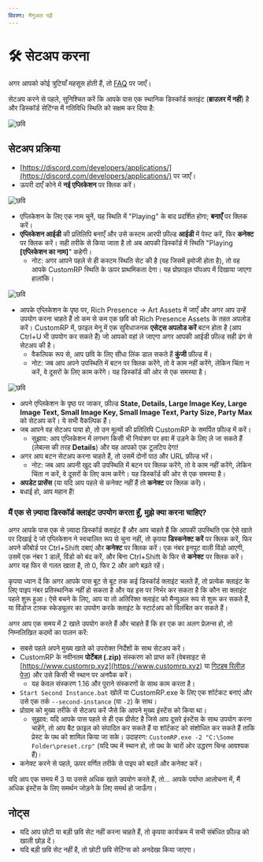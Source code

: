```yaml
---
विवरण: मैनुअल पढ़ें
---
```


# 🛠 सेटअप करना

अगर आपको कोई त्रुटियाँ महसूस होती हैं, तो [FAQ](faq.md) पर जाएँ।

सेटअप करने से पहले, सुनिश्चित करें कि आपके पास एक स्थानिक डिस्कॉर्ड क्लाइंट (**ब्राउज़र में नहीं**) है और डिस्कॉर्ड सेटिंग्स में गतिविधि स्थिति को सक्षम कर दिया है:

![छवि](https://user-images.githubusercontent.com/2225711/188219661-49713f90-fa76-4645-b04a-fc1bc0f029bd.png)

## सेटअप प्रक्रिया

* [https://discord.com/developers/applications/](https://discord.com/developers/applications/) पर जाएँ।
* ऊपरी दाएँ कोने में **नई एप्लिकेशन** पर क्लिक करें।

![छवि](https://user-images.githubusercontent.com/2225711/161050202-c796103d-6712-401e-be96-3f3712512375.png)

* एप्लिकेशन के लिए एक नाम चुनें, यह स्थिति में "Playing" के बाद प्रदर्शित होगा; **बनाएँ** पर क्लिक करें।
* **एप्लिकेशन आईडी** की प्रतिलिपि बनाएँ और उसे कस्टम आरपी फ़ील्ड **आईडी** में पेस्ट करें, फिर **कनेक्ट** पर क्लिक करें। सही तरीके से किया जाता है तो अब आपकी डिस्कॉर्ड में स्थिति "Playing **\[एप्लिकेशन का नाम]**" कहेगी।
  * नोट: अगर आपने पहले से ही कस्टम स्थिति सेट की है (वह जिसमें इमोजी होता है), तो वह आपके CustomRP स्थिति के ऊपर प्राथमिकता देगा। यह प्रोफ़ाइल पॉपअप में दिखाया जाएगा हालांकि।

![छवि](https://user-images.githubusercontent.com/2225711/161050341-8169af53-5d3f-44d6-b745-cc711e8d1476.png)

* आपके एप्लिकेशन के पृष्ठ पर, Rich Presence -> Art Assets में जाएँ और अगर आप उन्हें उपयोग करना चाहते हैं तो कम से कम एक छवि को Rich Presence Assets के तहत अपलोड करें। CustomRP में, फ़ाइल मेनू में एक सुविधाजनक **एसेट्स अपलोड करें** बटन होता है (आप Ctrl+U भी उपयोग कर सकते हैं) जो आपको वहां ले जाएगा अगर आपकी आईडी फ़ील्ड सही ढंग से सेटअप की है।
  * वैकल्पिक रूप से, आप छवि के लिए सीधा लिंक डाल सकते हैं **कुंजी** फ़ील्ड में।
  * नोट: जब आप अपने उपस्थिति में बटन पर क्लिक करेंगे, तो वे काम नहीं करेंगे, लेकिन चिंता न करें, वे दूसरों के लिए काम करेंगे। यह डिस्कॉर्ड की ओर से एक समस्या है।

![छवि](https://user-images.githubusercontent.com/2225711/161050341-8169af53-5d3f-44d6-b745-cc711e8d1476.png)

* अपने एप्लिकेशन के पृष्ठ पर जाकर, फ़ील्ड **State, Details, Large Image Key, Large Image Text, Small Image Key, Small Image Text, Party Size, Party Max** को सेटअप करें। ये सभी वैकल्पिक हैं।
* जब आपने वह सेटअप पाया हो, तो उन मूल्यों की प्रतिलिपि CustomRP के समर्पित फ़ील्ड में करें।
  * सुझाव: आप एप्लिकेशन में लगभग किसी भी नियंत्रण पर हवा में उड़ने के लिए ले जा सकते हैं (लेबल्स की तरह **Details**) और यह आपको एक टूलटिप देगा!
* अगर आप बटन सेटअप करना चाहते हैं, तो उसमें दोनों पाठ और URL फ़ील्ड भरें।
  * नोट: जब आप अपनी खुद की उपस्थिति में बटन पर क्लिक करेंगे, तो वे काम नहीं करेंगे, लेकिन चिंता न करें, वे दूसरों के लिए काम करेंगे। यह डिस्कॉर्ड की ओर से एक समस्या है।
* **अपडेट प्रासेंस** (या यदि आप पहले से कनेक्ट नहीं हैं तो **कनेक्ट** पर क्लिक करें)।
* बधाई हो, आप महान हैं!

### मैं एक से ज़्यादा डिस्कॉर्ड क्लाइंट उपयोग करता हूँ, मुझे क्या करना चाहिए?

अगर आपके पास एक से ज़्यादा डिस्कॉर्ड क्लाइंट हैं और आप चाहते हैं कि आपकी उपस्थिति एक ऐसे खाते पर दिखाई दे जो एप्लिकेशन ने स्वचालित रूप से चुना नहीं, तो कृपया **डिस्कनेक्ट करें** पर क्लिक करें, फिर अपने कीबोर्ड पर Ctrl+Shift दबाएं और **कनेक्ट** पर क्लिक करें। एक नंबर इनपुट वाली विंडो आएगी, उसमें एक नंबर 1 डालें, विंडो को बंद करें, और बिना Ctrl+Shift के फिर से **कनेक्ट** पर क्लिक करें। अगर यह फिर से गलत खाता है, तो 0, फिर 2 और आगे बढ़ते रहें।

कृपया ध्यान दें कि अगर आपके पास बूट से बूट तक कई डिस्कॉर्ड क्लाइंट चलते हैं, तो प्रत्येक क्लाइंट के लिए पाइप नंबर प्रतिस्थानिक नहीं हो सकता है और यह इस पर निर्भर कर सकता है कि कौन सा क्लाइंट पहले शुरू हुआ। ऐसे बचने के लिए, आप या तो अतिरिक्त क्लाइंट को मैन्युअल रूप से शुरू कर सकते हैं, या विंडोज टास्क स्केड्यूलर का उपयोग करके क्लाइंट के स्टार्टअप को विलंबित कर सकते हैं।

अगर आप एक समय में 2 खाते उपयोग करते हैं और चाहते हैं कि हर एक का अलग प्रेज़न्स हो, तो निम्नलिखित कदमों का पालन करें:

* सबसे पहले अपने मुख्य खाते को उपरोक्त निर्देशों के साथ सेटअप करें।
* CustomRP के नवीनतम **पोर्टेबल (.zip)** संस्करण को प्राप्त करें (वेबसाइट से [https://www.customrp.xyz](https://www.customrp.xyz) या [गिटहब रिलीज़ पेज](https://github.com/maximmax42/Discord-CustomRP/releases/latest)) और उसे किसी भी स्थान पर अनपैक करें।
  * यह केवल संस्करण 1.16 और पुराने संस्करणों के साथ काम करता है।
* `Start Second Instance.bat` खोलें या CustomRP.exe के लिए एक शॉर्टकट बनाएं और उसे एक तर्क `--second-instance` (या `-2`) के साथ।
* प्रोग्राम को मुख्य तरीके से सेटअप करें जैसे कि आपने मुख्य इंस्टेंस को किया था।
  * सुझाव: यदि आपके पास पहले से ही एक प्रीसेट है जिसे आप दूसरे इंस्टेंस के साथ उपयोग करना चाहेंगे, तो आप बैट फ़ाइल को संपादित कर सकते हैं या शॉर्टकट को संशोधित कर सकते हैं ताकि प्रेस्ट के पथ को शामिल किया जा सके। उदाहरण: `CustomRP.exe -2 "C:\Some Folder\preset.crp"` (यदि पथ में स्थान हो, तो पथ के चारों ओर उद्धरण चिन्ह आवश्यक हैं)।
* कनेक्ट करने से पहले, ऊपर वर्णित तरीके से पाइप को बदलें और कनेक्ट करें।

यदि आप एक समय में 3 या उससे अधिक खाते उपयोग करते हैं, तो... आपके पर्याप्त आलोचना में, मैं अधिक इंस्टेंस के लिए समर्थन जोड़ने के लिए समर्थ हो जाऊँगा।

## नोट्स

* यदि आप छोटी या बड़ी छवि सेट नहीं करना चाहते हैं, तो कृपया कार्यक्रम में सभी संबंधित फ़ील्ड को खाली छोड़ दें।
* यदि बड़ी छवि सेट नहीं है, तो छोटी छवि सेटिंग्स को अनदेखा किया जाएगा।